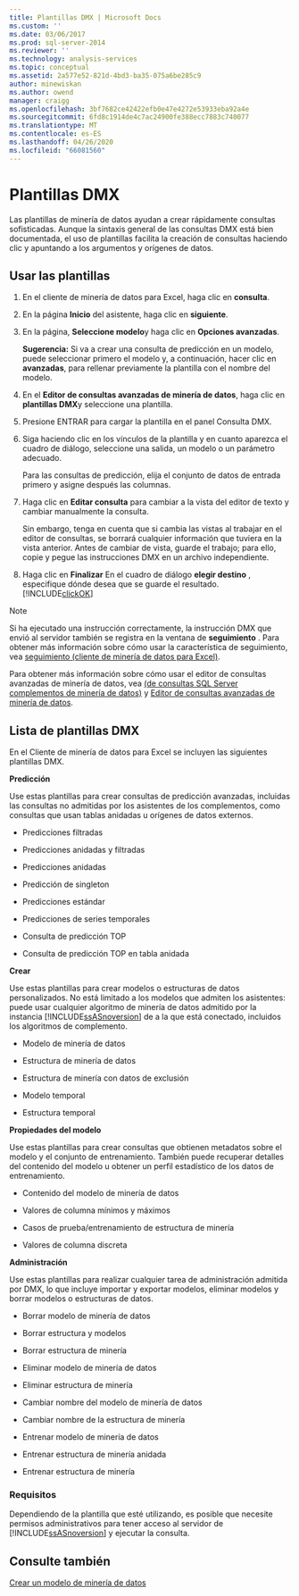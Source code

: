 ```yaml
---
title: Plantillas DMX | Microsoft Docs
ms.custom: ''
ms.date: 03/06/2017
ms.prod: sql-server-2014
ms.reviewer: ''
ms.technology: analysis-services
ms.topic: conceptual
ms.assetid: 2a577e52-821d-4bd3-ba35-075a6be285c9
author: minewiskan
ms.author: owend
manager: craigg
ms.openlocfilehash: 3bf7682ce42422efb0e47e4272e53933eba92a4e
ms.sourcegitcommit: 6fd8c1914de4c7ac24900fe388ecc7883c740077
ms.translationtype: MT
ms.contentlocale: es-ES
ms.lasthandoff: 04/26/2020
ms.locfileid: "66081560"
---
```

# <a name="dmx-templates"></a>Plantillas DMX
  Las plantillas de minería de datos ayudan a crear rápidamente consultas sofisticadas. Aunque la sintaxis general de las consultas DMX está bien documentada, el uso de plantillas facilita la creación de consultas haciendo clic y apuntando a los argumentos y orígenes de datos.  
  
## <a name="using-the-templates"></a>Usar las plantillas  
  
1.  En el cliente de minería de datos para Excel, haga clic en **consulta**.  
  
2.  En la página **Inicio** del asistente, haga clic en **siguiente**.  
  
3.  En la página, **Seleccione modelo**y haga clic en **Opciones avanzadas**.  
  
     **Sugerencia:** Si va a crear una consulta de predicción en un modelo, puede seleccionar primero el modelo y, a continuación, hacer clic en **avanzadas**, para rellenar previamente la plantilla con el nombre del modelo.  
  
4.  En el **Editor de consultas avanzadas de minería de datos**, haga clic en **plantillas DMX**y seleccione una plantilla.  
  
5.  Presione ENTRAR para cargar la plantilla en el panel Consulta DMX.  
  
6.  Siga haciendo clic en los vínculos de la plantilla y en cuanto aparezca el cuadro de diálogo, seleccione una salida, un modelo o un parámetro adecuado.  
  
     Para las consultas de predicción, elija el conjunto de datos de entrada primero y asigne después las columnas.  
  
7.  Haga clic en **Editar consulta** para cambiar a la vista del editor de texto y cambiar manualmente la consulta.  
  
     Sin embargo, tenga en cuenta que si cambia las vistas al trabajar en el editor de consultas, se borrará cualquier información que tuviera en la vista anterior. Antes de cambiar de vista, guarde el trabajo; para ello, copie y pegue las instrucciones DMX en un archivo independiente.  
  
8.  Haga clic en **Finalizar** En el cuadro de diálogo **elegir destino** , especifique dónde desea que se guarde el resultado. [!INCLUDE[clickOK](../includes/clickok-md.md)]  
  
> [!NOTE]  
>  Si ha ejecutado una instrucción correctamente, la instrucción DMX que envió al servidor también se registra en la ventana de **seguimiento** . Para obtener más información sobre cómo usar la característica de seguimiento, vea [seguimiento &#40;cliente de minería de datos para Excel&#41;](trace-data-mining-client-for-excel.md).  
  
 Para obtener más información sobre cómo usar el editor de consultas avanzadas de minería de datos, vea [&#40;de consultas SQL Server complementos de minería de datos&#41;](query-sql-server-data-mining-add-ins.md) y [Editor de consultas avanzadas de minería de datos](advanced-data-mining-query-editor.md).  
  
## <a name="list-of-dmx-templates"></a>Lista de plantillas DMX  
 En el Cliente de minería de datos para Excel se incluyen las siguientes plantillas DMX.  
  
 **Predicción**  
  
 Use estas plantillas para crear consultas de predicción avanzadas, incluidas las consultas no admitidas por los asistentes de los complementos, como consultas que usan tablas anidadas u orígenes de datos externos.  
  
-   Predicciones filtradas  
  
-   Predicciones anidadas y filtradas  
  
-   Predicciones anidadas  
  
-   Predicción de singleton  
  
-   Predicciones estándar  
  
-   Predicciones de series temporales  
  
-   Consulta de predicción TOP  
  
-   Consulta de predicción TOP en tabla anidada  
  
 **Crear**  
  
 Use estas plantillas para crear modelos o estructuras de datos personalizados. No está limitado a los modelos que admiten los asistentes: puede usar cualquier algoritmo de minería de datos admitido por la instancia [!INCLUDE[ssASnoversion](../includes/ssasnoversion-md.md)] de a la que está conectado, incluidos los algoritmos de complemento.  
  
-   Modelo de minería de datos  
  
-   Estructura de minería de datos  
  
-   Estructura de minería con datos de exclusión  
  
-   Modelo temporal  
  
-   Estructura temporal  
  
 **Propiedades del modelo**  
  
 Use estas plantillas para crear consultas que obtienen metadatos sobre el modelo y el conjunto de entrenamiento. También puede recuperar detalles del contenido del modelo u obtener un perfil estadístico de los datos de entrenamiento.  
  
-   Contenido del modelo de minería de datos  
  
-   Valores de columna mínimos y máximos  
  
-   Casos de prueba/entrenamiento de estructura de minería  
  
-   Valores de columna discreta  
  
 **Administración**  
  
 Use estas plantillas para realizar cualquier tarea de administración admitida por DMX, lo que incluye importar y exportar modelos, eliminar modelos y borrar modelos o estructuras de datos.  
  
-   Borrar modelo de minería de datos  
  
-   Borrar estructura y modelos  
  
-   Borrar estructura de minería  
  
-   Eliminar modelo de minería de datos  
  
-   Eliminar estructura de minería  
  
-   Cambiar nombre del modelo de minería de datos  
  
-   Cambiar nombre de la estructura de minería  
  
-   Entrenar modelo de minería de datos  
  
-   Entrenar estructura de minería anidada  
  
-   Entrenar estructura de minería  
  
### <a name="requirements"></a>Requisitos  
 Dependiendo de la plantilla que esté utilizando, es posible que necesite permisos administrativos para tener acceso al servidor de [!INCLUDE[ssASnoversion](../includes/ssasnoversion-md.md)] y ejecutar la consulta.  
  
## <a name="see-also"></a>Consulte también  
 [Crear un modelo de minería de datos](creating-a-data-mining-model.md)  
  
  
